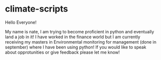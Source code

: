 # climate-scripts

Hello Everyone!

My name is nate, I am trying to become proficient in python and eventually land a job in it!
I have worked in the finance world but I am currently receiving my masters in Environmental monitoring for management (done in september) where I have been using python!
If you would like to speak about opprotunities or give feedback please let me know!
